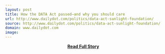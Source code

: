 ```yaml
---
layout: post
title: How the DATA Act passed—and why you should care
url: http://www.dailydot.com/politics/data-act-sunlight-foundation/
source: http://www.dailydot.com/politics/data-act-sunlight-foundation/
domain: www.dailydot.com
image: 
---
```


<p></p>
<center><p><a href="http://www.dailydot.com/politics/data-act-sunlight-foundation/" style='padding:25px; font-sze:18px; font-weight: bold;'>Read Full Story</a></p></center>
